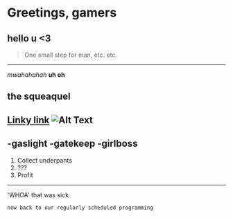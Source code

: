 # Greetings, gamers
hello u <3
---
> One small step for man, etc. etc. 
---
*mwahahahah*
**uh oh**
## the squeaquel
[Linky link](https://www.livemint.com/news/world/queen-elizabeth-died-of-broken-heart-royal-expert-decodes-double-rainbow-11664166452068.html)
![Alt Text](https://c.tenor.com/Er8PJ8x8o3MAAAAC/crab-rave.gif)
---
-gaslight 
-gatekeep
-girlboss
---
1. Collect underpants 
2. ???
3. Profit
---
'WHOA' that was sick
```
now back to our regularly scheduled programming
```

